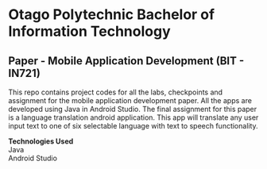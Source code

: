 # Otago Polytechnic Bachelor of Information Technology
## Paper - Mobile Application Development (BIT - IN721)
This repo contains project codes for all the labs, checkpoints and assignment for the mobile application development paper. All the apps are developed using Java in Android Studio. The final assignment for this paper is a language translation android application. This app will translate any user input text to one of six selectable language with text to speech functionality.

__Technologies Used__  
Java  
Android Studio  

